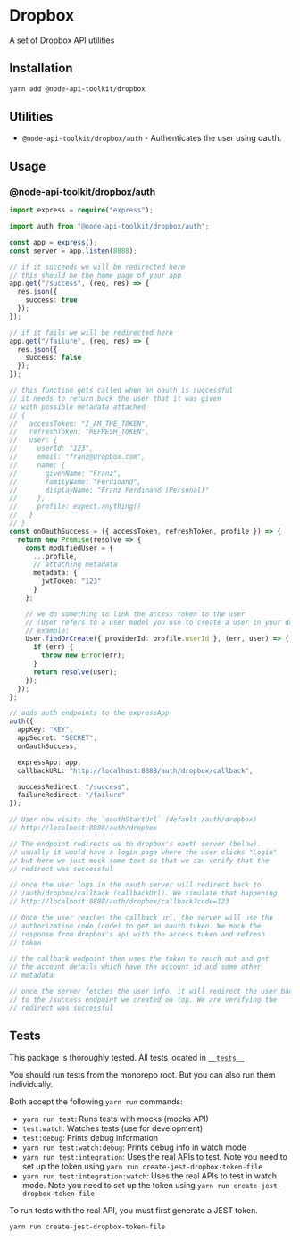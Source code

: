 # Dropbox

A set of Dropbox API utilities

## Installation

```bash
yarn add @node-api-toolkit/dropbox
```

## Utilities

- `@node-api-toolkit/dropbox/auth` - Authenticates the user using oauth.

## Usage

### @node-api-toolkit/dropbox/auth

```typescript
import express = require("express");

import auth from "@node-api-toolkit/dropbox/auth";

const app = express();
const server = app.listen(8888);

// if it succeeds we will be redirected here
// this should be the home page of your app
app.get("/success", (req, res) => {
  res.json({
    success: true
  });
});

// if it fails we will be redirected here
app.get("/failure", (req, res) => {
  res.json({
    success: false
  });
});

// this function gets called when an oauth is successful
// it needs to return back the user that it was given
// with possible metadata attached
// {
//   accessToken: "I_AM_THE_TOKEN",
//   refreshToken: "REFRESH_TOKEN",
//   user: {
//     userId: "123",
//     email: "franz@dropbox.com",
//     name: {
//       givenName: "Franz",
//       familyName: "Ferdinand",
//       displayName: "Franz Ferdinand (Personal)"
//     },
//     profile: expect.anything()
//   }
// }
const onOauthSuccess = ({ accessToken, refreshToken, profile }) => {
  return new Promise(resolve => {
    const modifiedUser = {
      ...profile,
      // attaching metadata
      metadata: {
        jwtToken: "123"
      }
    };

    // we do something to link the access token to the user
    // (User refers to a user model you use to create a user in your database)
    // example:
    User.findOrCreate({ providerId: profile.userId }, (err, user) => {
      if (err) {
        throw new Error(err);
      }
      return resolve(user);
    });
  });
};

// adds auth endpoints to the expressApp
auth({
  appKey: "KEY",
  appSecret: "SECRET",
  onOauthSuccess,

  expressApp: app,
  callbackURL: "http://localhost:8888/auth/dropbox/callback",

  successRedirect: "/success",
  failureRedirect: "/failure"
});

// User now visits the `oauthStartUrl` (default /auth/dropbox)
// http://localhost:8888/auth/dropbox

// The endpoint redirects us to dropbox's oauth server (below).
// usually it would have a login page where the user clicks "Login"
// but here we just mock some text so that we can verify that the
// redirect was successful

// once the user logs in the oauth server will redirect back to
// /auth/dropbox/callback (callbackUrl). We simulate that happening
// http://localhost:8888/auth/dropbox/callback?code=123

// Once the user reaches the callback url, the server will use the
// authorization code (code) to get an oauth token. We mock the
// response from dropbox's api with the access token and refresh
// token

// the callback endpoint then uses the token to reach out and get
// the account details which have the account_id and some other
// metadata

// once the server fetches the user info, it will redirect the user back
// to the /success endpoint we created on top. We are verifying the
// redirect was successful
```

## Tests

This package is thoroughly tested. All tests located in [`__tests__`](__tests__/)

You should run tests from the monorepo root. But you can also run them individually.

Both accept the following `yarn run` commands:

- `yarn run test`: Runs tests with mocks (mocks API)
- `test:watch`: Watches tests (use for development)
- `test:debug`: Prints debug information
- `yarn run test:watch:debug`: Prints debug info in watch mode
- `yarn run test:integration`: Uses the real APIs to test. Note you need to set up the token using `yarn run create-jest-dropbox-token-file`
- `yarn run test:integration:watch`: Uses the real APIs to test in watch mode. Note you need to set up the token using `yarn run create-jest-dropbox-token-file`

To run tests with the real API, you must first generate a JEST token.

```bash
yarn run create-jest-dropbox-token-file
```
